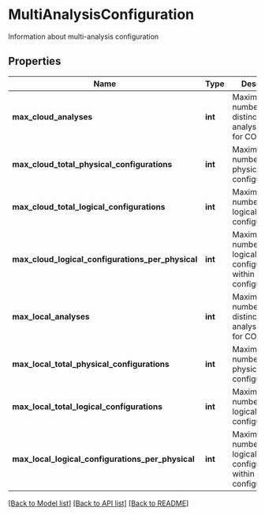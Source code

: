 # MultiAnalysisConfiguration

Information about multi-analysis configuration
## Properties
Name | Type | Description | Notes
------------ | ------------- | ------------- | -------------
**max_cloud_analyses** | **int** | Maximum number of distinct analysis+version for COCA | [optional] 
**max_cloud_total_physical_configurations** | **int** | Maximum total number of physical configurations | [optional] 
**max_cloud_total_logical_configurations** | **int** | Maximum total number of logical configurations | [optional] 
**max_cloud_logical_configurations_per_physical** | **int** | Maximum total number of logical configurations within a physical configuration | [optional] 
**max_local_analyses** | **int** | Maximum number of distinct analysis+version for COCA | [optional] 
**max_local_total_physical_configurations** | **int** | Maximum total number of physical configurations | [optional] 
**max_local_total_logical_configurations** | **int** | Maximum total number of logical configurations | [optional] 
**max_local_logical_configurations_per_physical** | **int** | Maximum total number of logical configurations within a physical configuration | [optional] 

[[Back to Model list]](../README.md#documentation-for-models) [[Back to API list]](../README.md#documentation-for-api-endpoints) [[Back to README]](../README.md)


